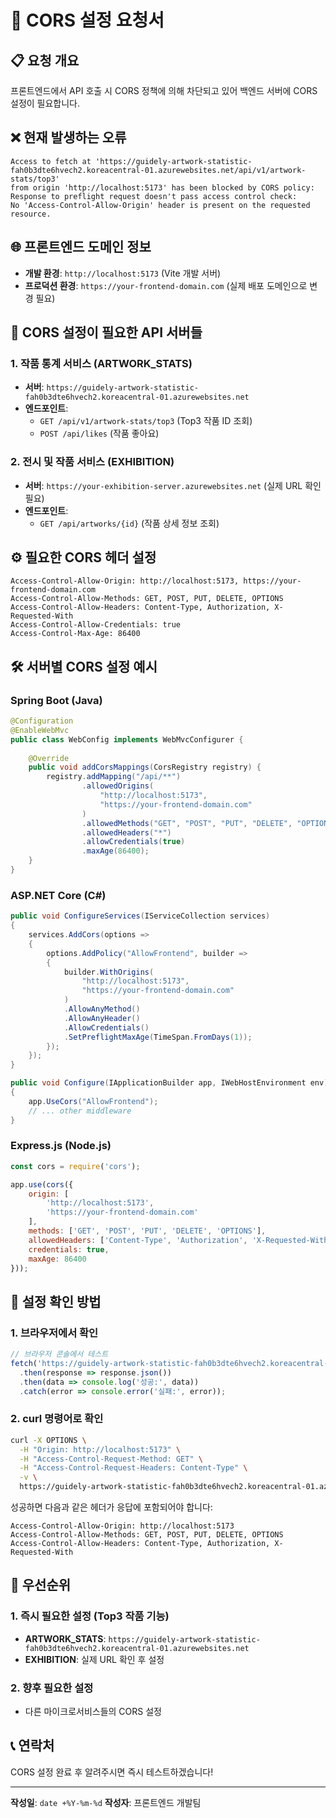 # 🚨 CORS 설정 요청서

## 📋 요청 개요
프론트엔드에서 API 호출 시 CORS 정책에 의해 차단되고 있어 백엔드 서버에 CORS 설정이 필요합니다.

## ❌ 현재 발생하는 오류
```
Access to fetch at 'https://guidely-artwork-statistic-fah0b3dte6hvech2.koreacentral-01.azurewebsites.net/api/v1/artwork-stats/top3' 
from origin 'http://localhost:5173' has been blocked by CORS policy: 
Response to preflight request doesn't pass access control check: 
No 'Access-Control-Allow-Origin' header is present on the requested resource.
```

## 🌐 프론트엔드 도메인 정보
- **개발 환경**: `http://localhost:5173` (Vite 개발 서버)
- **프로덕션 환경**: `https://your-frontend-domain.com` (실제 배포 도메인으로 변경 필요)

## 🎯 CORS 설정이 필요한 API 서버들

### 1. 작품 통계 서비스 (ARTWORK_STATS)
- **서버**: `https://guidely-artwork-statistic-fah0b3dte6hvech2.koreacentral-01.azurewebsites.net`
- **엔드포인트**: 
  - `GET /api/v1/artwork-stats/top3` (Top3 작품 ID 조회)
  - `POST /api/likes` (작품 좋아요)

### 2. 전시 및 작품 서비스 (EXHIBITION)
- **서버**: `https://your-exhibition-server.azurewebsites.net` (실제 URL 확인 필요)
- **엔드포인트**: 
  - `GET /api/artworks/{id}` (작품 상세 정보 조회)

## ⚙️ 필요한 CORS 헤더 설정

```http
Access-Control-Allow-Origin: http://localhost:5173, https://your-frontend-domain.com
Access-Control-Allow-Methods: GET, POST, PUT, DELETE, OPTIONS
Access-Control-Allow-Headers: Content-Type, Authorization, X-Requested-With
Access-Control-Allow-Credentials: true
Access-Control-Max-Age: 86400
```

## 🛠️ 서버별 CORS 설정 예시

### Spring Boot (Java)
```java
@Configuration
@EnableWebMvc
public class WebConfig implements WebMvcConfigurer {
    
    @Override
    public void addCorsMappings(CorsRegistry registry) {
        registry.addMapping("/api/**")
                .allowedOrigins(
                    "http://localhost:5173",
                    "https://your-frontend-domain.com"
                )
                .allowedMethods("GET", "POST", "PUT", "DELETE", "OPTIONS")
                .allowedHeaders("*")
                .allowCredentials(true)
                .maxAge(86400);
    }
}
```

### ASP.NET Core (C#)
```csharp
public void ConfigureServices(IServiceCollection services)
{
    services.AddCors(options =>
    {
        options.AddPolicy("AllowFrontend", builder =>
        {
            builder.WithOrigins(
                "http://localhost:5173",
                "https://your-frontend-domain.com"
            )
            .AllowAnyMethod()
            .AllowAnyHeader()
            .AllowCredentials()
            .SetPreflightMaxAge(TimeSpan.FromDays(1));
        });
    });
}

public void Configure(IApplicationBuilder app, IWebHostEnvironment env)
{
    app.UseCors("AllowFrontend");
    // ... other middleware
}
```

### Express.js (Node.js)
```javascript
const cors = require('cors');

app.use(cors({
    origin: [
        'http://localhost:5173',
        'https://your-frontend-domain.com'
    ],
    methods: ['GET', 'POST', 'PUT', 'DELETE', 'OPTIONS'],
    allowedHeaders: ['Content-Type', 'Authorization', 'X-Requested-With'],
    credentials: true,
    maxAge: 86400
}));
```

## 🧪 설정 확인 방법

### 1. 브라우저에서 확인
```javascript
// 브라우저 콘솔에서 테스트
fetch('https://guidely-artwork-statistic-fah0b3dte6hvech2.koreacentral-01.azurewebsites.net/api/v1/artwork-stats/top3')
  .then(response => response.json())
  .then(data => console.log('성공:', data))
  .catch(error => console.error('실패:', error));
```

### 2. curl 명령어로 확인
```bash
curl -X OPTIONS \
  -H "Origin: http://localhost:5173" \
  -H "Access-Control-Request-Method: GET" \
  -H "Access-Control-Request-Headers: Content-Type" \
  -v \
  https://guidely-artwork-statistic-fah0b3dte6hvech2.koreacentral-01.azurewebsites.net/api/v1/artwork-stats/top3
```

성공하면 다음과 같은 헤더가 응답에 포함되어야 합니다:
```
Access-Control-Allow-Origin: http://localhost:5173
Access-Control-Allow-Methods: GET, POST, PUT, DELETE, OPTIONS
Access-Control-Allow-Headers: Content-Type, Authorization, X-Requested-With
```

## 🚀 우선순위

### 1. 즉시 필요한 설정 (Top3 작품 기능)
- **ARTWORK_STATS**: `https://guidely-artwork-statistic-fah0b3dte6hvech2.koreacentral-01.azurewebsites.net`
- **EXHIBITION**: 실제 URL 확인 후 설정

### 2. 향후 필요한 설정
- 다른 마이크로서비스들의 CORS 설정

## 📞 연락처
CORS 설정 완료 후 알려주시면 즉시 테스트하겠습니다!

---
**작성일**: `date +%Y-%m-%d`
**작성자**: 프론트엔드 개발팀 